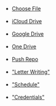 <ul>
  
  <li><a href="filepicker.html">Choose File</a></li><br>

  <li><a href="https://www.icloud.com/iclouddrive/">iCloud Drive</a></li><br>
   
  <li><a href="https://drive.google.com/drive/u/0/home">Google Drive</a></li><br>

  <li><a href="https://onedrive.live.com/">One Drive</a></li><br>

  <li><a href="push-repo-to-github.txt">Push Repo</a></li><br>
  
  <!--  <li><a href="S303-Oct 27 2024.pdf">"S303"</a></li><br> -->

  <li><a href="LaVeria Bates.docx" target="_blank">"Letter Writing"</a></li><br>

  <li><a href="2024-Schedule.txt">"Schedule"</a></li><br>

  <li><a href="credentials.txt">"Credentials"</a></li><br>

</ul>  

<!-- <p>Open a PDF file<a href="S303-Oct 27 2024.pdf">example</a> </p> -->
